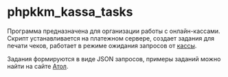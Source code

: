 # phpkkm_kassa_tasks

Программа предназначена для организации работы с онлайн-кассами.
<br>Скрипт устанавливается на платежном сервере, создает задания для печати чеков, работает в режиме ожидания запросов от <a href="https://github.com/alchemist314/phpkkm_kassa" target="blank">кассы</a>.

Задания формируются в виде JSON запросов, примеры заданий можно найти на сайте <a href="https://integration.atol.ru/api/?cpp--pure#nefiskalnye-dokumenty">Атол</a>.

